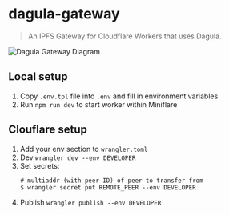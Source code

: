 # dagula-gateway

> An IPFS Gateway for Cloudflare Workers that uses Dagula.

![Dagula Gateway Diagram](https://dweb.link/ipfs/bafybeiahj2pavafqxvxhmdezdp44g4lmquhkkwlyntubc5byir6o6wpe6y/dagula-gateway.png)

## Local setup

1. Copy `.env.tpl` file into `.env` and fill in environment variables
2. Run `npm run dev` to start worker within Miniflare

## Clouflare setup

1. Add your env section to `wrangler.toml`
2. Dev `wrangler dev --env DEVELOPER`
3. Set secrets:
    ```console
    # multiaddr (with peer ID) of peer to transfer from
    $ wrangler secret put REMOTE_PEER --env DEVELOPER
    ```
4. Publish `wrangler publish --env DEVELOPER`
